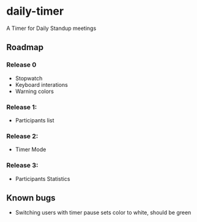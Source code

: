 # daily-timer
A Timer for Daily Standup meetings


## Roadmap
### Release 0
 - Stopwatch
 - Keyboard interations
 - Warning colors

### Release 1:
 - Participants list

### Release 2:
 - Timer Mode

### Release 3:
 - Participants Statistics

## Known bugs
 - Switching users with timer pause sets color to white, should be green 

